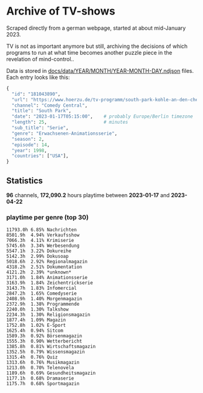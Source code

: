 # Archive of TV-shows

Scraped directly from a german webpage, started at about mid-January 2023.

TV is not as important anymore but still, archiving the decisions of which programs to run at what time
becomes another puzzle piece in the revelation of mind-control.. 

Data is stored in [docs/data/YEAR/MONTH/YEAR-MONTH-DAY.ndjson](docs/data/) files. 
Each entry looks like this:

```python
{
  "id": "181043890", 
  "url": "https://www.hoerzu.de/tv-programm/south-park-kohle-an-den-chefkoch/bid_181043890/", 
  "channel": "Comedy Central", 
  "title": "South Park", 
  "date": "2023-01-17T05:15:00",    # probably Europe/Berlin timezone 
  "length": 25,                     # minutes 
  "sub_title": "Serie", 
  "genre": "Erwachsenen-Animationsserie", 
  "season": 2, 
  "episode": 14, 
  "year": 1998, 
  "countries": ["USA"],
}
```

## Statistics

**96** channels, **172,090.2** hours playtime between **2023-01-17** and **2023-04-22**


### playtime per genre (top 30)

    11793.0h 6.85% Nachrichten
    8501.9h  4.94% Verkaufsshow
    7066.3h  4.11% Krimiserie
    5745.6h  3.34% Werbesendung
    5547.1h  3.22% Dokureihe
    5142.3h  2.99% Dokusoap
    5018.6h  2.92% Regionalmagazin
    4318.2h  2.51% Dokumentation
    4121.2h  2.39% *unknown*
    3171.0h  1.84% Animationsserie
    3163.9h  1.84% Zeichentrickserie
    3143.7h  1.83% Infomercial
    2847.2h  1.65% Comedyserie
    2408.9h  1.40% Morgenmagazin
    2372.9h  1.38% Programmende
    2240.0h  1.30% Talkshow
    2234.3h  1.30% Religionsmagazin
    1877.4h  1.09% Magazin
    1752.8h  1.02% E-Sport
    1625.4h  0.94% Sitcom
    1589.3h  0.92% Börsenmagazin
    1555.3h  0.90% Wetterbericht
    1385.8h  0.81% Wirtschaftsmagazin
    1352.5h  0.79% Wissensmagazin
    1315.4h  0.76% Quiz
    1313.6h  0.76% Musikmagazin
    1213.0h  0.70% Telenovela
    1189.6h  0.69% Gesundheitsmagazin
    1177.1h  0.68% Dramaserie
    1175.7h  0.68% Sportmagazin
